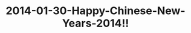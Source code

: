 ---
layout: blog
title: 2014-01-30-Happy-Chinese-New-Years-2014!!
category: blog
lat: 37.44865
lng: 126.44861
image: https://s3-us-west-2.amazonaws.com/travels2013/2014-01-30 23:45:30 PST.jpg
observation: 20140130234530PST
---